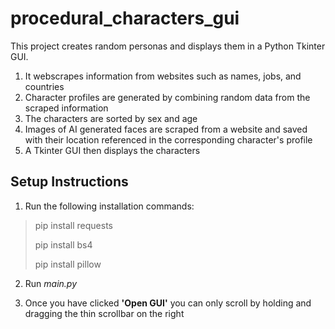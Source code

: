# procedural_characters_gui

This project creates random personas and displays them in a Python Tkinter GUI.

1. It webscrapes information from websites such as names, jobs, and countries
2. Character profiles are generated by combining random data from the scraped information
3. The characters are sorted by sex and age
4. Images of AI generated faces are scraped from a website and saved with their location referenced in the corresponding character's profile
5. A Tkinter GUI then displays the characters

## Setup Instructions

1. Run the following installation commands:

> pip install requests
>
> pip install bs4
>
> pip install pillow

2. Run *main.py*

3. Once you have clicked **'Open GUI'** you can only scroll by holding and dragging the thin scrollbar on the right
